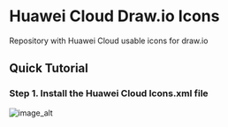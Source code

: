 # Huawei Cloud Draw.io Icons
Repository with Huawei Cloud usable icons for draw.io

## Quick Tutorial
### Step 1. Install the Huawei Cloud Icons.xml file

![image_alt]()
